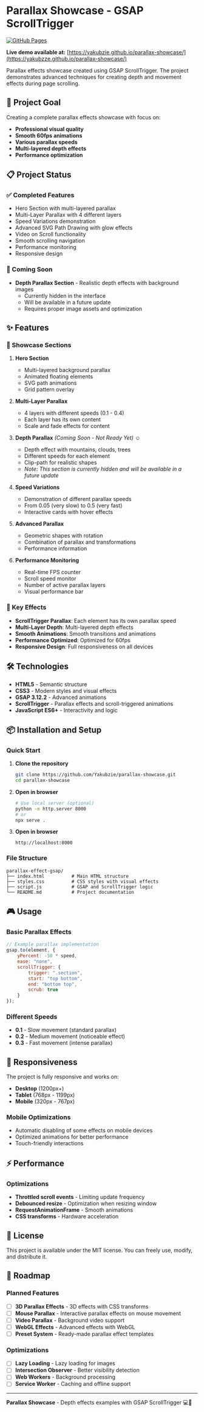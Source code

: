 # Parallax Showcase - GSAP ScrollTrigger

[![GitHub Pages](https://img.shields.io/badge/Live%20Demo-Available-brightgreen?style=flat-square&logo=github)](https://yakubzie.github.io/parallax-showcase/)

**Live demo available at:**
[https://yakubzie.github.io/parallax-showcase/](https://yakubzze.github.io/parallax-showcase/)

Parallax effects showcase created using GSAP ScrollTrigger. The project demonstrates advanced techniques for creating depth and movement effects during page scrolling.

## 🎯 Project Goal

Creating a complete parallax effects showcase with focus on:
- **Professional visual quality**
- **Smooth 60fps animations**
- **Various parallax speeds**
- **Multi-layered depth effects**
- **Performance optimization**

## 📋 Project Status

### ✅ Completed Features
- Hero Section with multi-layered parallax
- Multi-Layer Parallax with 4 different layers
- Speed Variations demonstration
- Advanced SVG Path Drawing with glow effects
- Video on Scroll functionality
- Smooth scrolling navigation
- Performance monitoring
- Responsive design

### 🚧 Coming Soon
- **Depth Parallax Section** - Realistic depth effects with background images
  - Currently hidden in the interface
  - Will be available in a future update
  - Requires proper image assets and optimization

## ✨ Features

### 🎨 Showcase Sections

1. **Hero Section**
   - Multi-layered background parallax
   - Animated floating elements
   - SVG path animations
   - Grid pattern overlay

2. **Multi-Layer Parallax**
   - 4 layers with different speeds (0.1 - 0.4)
   - Each layer has its own content
   - Scale and fade effects for content

3. **Depth Parallax** *(Coming Soon - Not Ready Yet) ☺️*
   - Depth effect with mountains, clouds, trees
   - Different speeds for each element
   - Clip-path for realistic shapes
   - *Note: This section is currently hidden and will be available in a future update*

4. **Speed Variations**
   - Demonstration of different parallax speeds
   - From 0.05 (very slow) to 0.5 (very fast)
   - Interactive cards with hover effects

5. **Advanced Parallax**
   - Geometric shapes with rotation
   - Combination of parallax and transformations
   - Performance information

6. **Performance Monitoring**
   - Real-time FPS counter
   - Scroll speed monitor
   - Number of active parallax layers
   - Visual performance bar

### 🚀 Key Effects

- **ScrollTrigger Parallax**: Each element has its own parallax speed
- **Multi-Layer Depth**: Multi-layered depth effects
- **Smooth Animations**: Smooth transitions and animations
- **Performance Optimized**: Optimized for 60fps
- **Responsive Design**: Full responsiveness on all devices

## 🛠️ Technologies

- **HTML5** - Semantic structure
- **CSS3** - Modern styles and visual effects
- **GSAP 3.12.2** - Advanced animations
- **ScrollTrigger** - Parallax effects and scroll-triggered animations
- **JavaScript ES6+** - Interactivity and logic

## 📦 Installation and Setup

### Quick Start

1. **Clone the repository**
   ```bash
   git clone https://github.com/Yakubzie/parallax-showcase.git
   cd parallax-showcase
   ```

2. **Open in browser**
   ```bash
   # Use local server (optional)
   python -m http.server 8000
   # or
   npx serve .
   ```

3. **Open in browser**
   ```
   http://localhost:8000
   ```

### File Structure

```
parallax-effect-gsap/
├── index.html          # Main HTML structure
├── styles.css          # CSS styles with visual effects
├── script.js           # GSAP and ScrollTrigger logic
└── README.md           # Project documentation
```

## 🎮 Usage

### Basic Parallax Effects

```javascript
// Example parallax implementation
gsap.to(element, {
    yPercent: -50 * speed,
    ease: "none",
    scrollTrigger: {
        trigger: ".section",
        start: "top bottom",
        end: "bottom top",
        scrub: true
    }
});
```

### Different Speeds

- **0.1** - Slow movement (standard parallax)
- **0.2** - Medium movement (noticeable effect)
- **0.3** - Fast movement (intense parallax)

## 📱 Responsiveness

The project is fully responsive and works on:
- **Desktop** (1200px+)
- **Tablet** (768px - 1199px)
- **Mobile** (320px - 767px)

### Mobile Optimizations

- Automatic disabling of some effects on mobile devices
- Optimized animations for better performance
- Touch-friendly interactions

## ⚡ Performance

### Optimizations

- **Throttled scroll events** - Limiting update frequency
- **Debounced resize** - Optimization when resizing window
- **RequestAnimationFrame** - Smooth animations
- **CSS transforms** - Hardware acceleration

## 📄 License

This project is available under the MIT license. You can freely use, modify, and distribute it.

## 🔮 Roadmap

### Planned Features

- [ ] **3D Parallax Effects** - 3D effects with CSS transforms
- [ ] **Mouse Parallax** - Interactive parallax effects on mouse movement
- [ ] **Video Parallax** - Background video support
- [ ] **WebGL Effects** - Advanced effects with WebGL
- [ ] **Preset System** - Ready-made parallax effect templates

### Optimizations

- [ ] **Lazy Loading** - Lazy loading for images
- [ ] **Intersection Observer** - Better visibility detection
- [ ] **Web Workers** - Background processing
- [ ] **Service Worker** - Caching and offline support

---

**Parallax Showcase** - Depth effects examples with GSAP ScrollTrigger 💻📱
